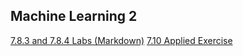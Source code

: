 ## Machine Learning 2
[7.8.3 and 7.8.4 Labs (Markdown)](/lab_v1.html)
[7.10 Applied Exercise](/exercise10.html)
